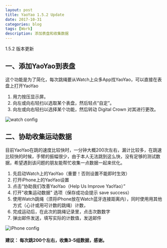 ```yaml
---
layout: post
title: YaoYao 1.5.2 Update
date: 2017-10-31
categories: blog
tags: [Work]
description: 添加表盘和收集数据
---
```


1.5.2 版本更新


## 一、添加YaoYao到表盘
这个功能是为了简化，每次跳绳要从Watch上众多App找YaoYao，可以直接在表盘上打开YaoYao

1. 用力按压显示屏。
2. 向左或向右轻扫以选取某个表盘，然后轻点“自定”。 
3. 向左或向右轻扫以选择某个功能，然后转动 Digital Crown 对其进行更改。

![watch config](https://ws1.sinaimg.cn/large/006tKfTcgy1fl2vpk7flnj30jg0dw75i.jpg)


## 二、协助收集运动数据 
目前YaoYao在跳的速度比较快时，一分钟大概200次左右，漏计比较多，在跳速比较快的时候，手臂的振幅很少，由于本人无法跳到这么快，没有足够的测试数据，希望遇到该问题的朋友能帮忙收集一点数据一起来优化。

1. 先启动Watch上的YaoYao（重要！否则设置不能即时生效）
2. 打开iPhone上的YaoYao设置
3. 点击“协助我们改善YaoYao（Help Us Improve YaoYao）”
4. 打开"收集运动数据" 选项（保存成功会提示 save success）
5. 使用Watch跳绳（须将iPhone放在Watch蓝牙连接距离内），同时使用用其他方式（心计或用可计数的跳绳）计数，
6. 完成运动后，在此次的跳绳记录里，点击次数数字
7. 弹出邮件发送，填写实际的计数值，发送邮件

![iPhone config](https://ws3.sinaimg.cn/large/006tKfTcgy1fl2vizjr1bj30m80f2ac0.jpg)

#### 建议： 每次跳200个左右，收集3-5组数据，感谢。
